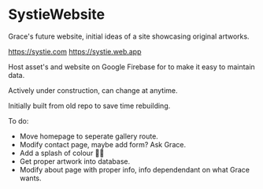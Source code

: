 # SystieWebsite

Grace's future website, initial ideas of a site showcasing original artworks.

https://systie.com https://systie.web.app

Host asset's and website on Google Firebase for to make it easy to maintain data.

Actively under construction, can change at anytime.

Initially built from old repo to save time rebuilding.

To do:

- Move homepage to seperate gallery route.
- Modify contact page, maybe add form? Ask Grace.
- Add a splash of colour 🤷‍♂️
- Get proper artwork into database.
- Modify about page with proper info, info dependendant on what Grace wants.

